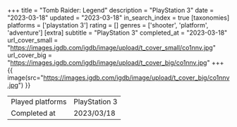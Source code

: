 +++
title = "Tomb Raider: Legend"
description = "PlayStation 3"
date = "2023-03-18"
updated = "2023-03-18"
in_search_index = true
[taxonomies]
platforms = ['playstation 3']
rating = []
genres = ['shooter', 'platform', 'adventure']
[extra]
subtitle = "PlayStation 3"
completed_at = "2023-03-18"
url_cover_small = "https://images.igdb.com/igdb/image/upload/t_cover_small/co1nnv.jpg"
url_cover_big = "https://images.igdb.com/igdb/image/upload/t_cover_big/co1nnv.jpg"
+++
{{ image(src="https://images.igdb.com/igdb/image/upload/t_cover_big/co1nnv.jpg") }}

|              |            |
| ------------ | ---------- |
| Played platforms    | PlayStation 3 |
| Completed at | 2023/03/18 |


